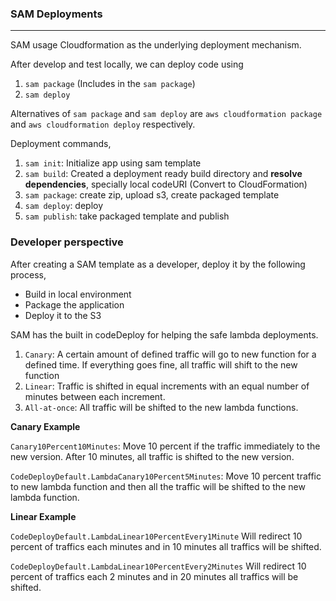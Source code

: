 ### SAM Deployments

---

SAM usage Cloudformation as the underlying deployment mechanism.

After develop and test locally, we can deploy code using

1. `sam package` (Includes in the `sam package`)
2. `sam deploy`

Alternatives of `sam package` and `sam deploy` are `aws cloudformation package` and `aws cloudformation deploy` respectively.

Deployment commands,

1. `sam init`: Initialize app using sam template
2. `sam build`: Created a deployment ready build directory and **resolve dependencies**, specially local codeURI (Convert to CloudFormation)
3. `sam package`: create zip, upload s3, create packaged template
4. `sam deploy`: deploy
5. `sam publish`: take packaged template and publish

### Developer perspective

After creating a SAM template as a developer, deploy it by the following process,

- Build in local environment
- Package the application
- Deploy it to the S3

SAM has the built in codeDeploy for helping the safe lambda deployments.

1. `Canary`: A certain amount of defined traffic will go to new function for a defined time. If everything goes fine, all traffic will shift to the new function
2. `Linear`: Traffic is shifted in equal increments with an equal number of minutes between each increment.
3. `All-at-once`: All traffic will be shifted to the new lambda functions.

**Canary Example**

`Canary10Percent10Minutes`: Move 10 percent if the traffic immediately to the new version. After 10 minutes, all traffic is shifted to the new version.

`CodeDeployDefault.LambdaCanary10Percent5Minutes`: Move 10 percent traffic to new lambda function and then all the traffic will be shifted to the new lambda function.

**Linear Example**

`CodeDeployDefault.LambdaLinear10PercentEvery1Minute` Will redirect 10 percent of traffics each minutes and in 10 minutes all traffics will be shifted.

`CodeDeployDefault.LambdaLinear10PercentEvery2Minutes` Will redirect 10 percent of traffics each 2 minutes and in 20 minutes all traffics will be shifted.
